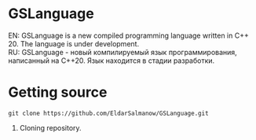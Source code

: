 # GSLanguage
EN: GSLanguage is a new compiled programming language written in C++ 20. The language is under development.<br>
RU: GSLanguage - новый компилируемый язык программирования, написанный на C++20. Язык находится в стадии разработки.

# Getting source
```shell
git clone https://github.com/EldarSalmanow/GSLanguage.git
```
1.  Cloning repository.
